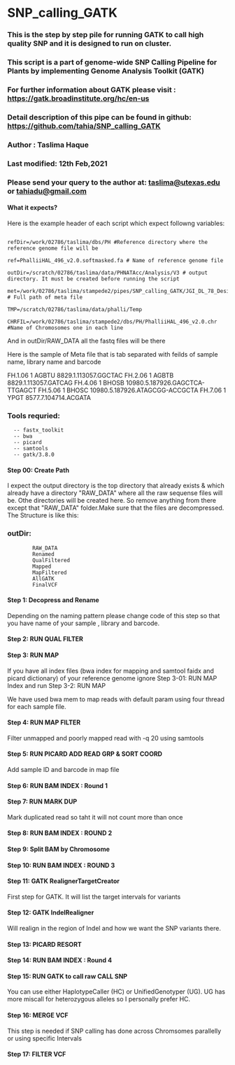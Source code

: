 # SNP_calling_GATK

### This is the step by step pile for running GATK to call high quality SNP and it is designed to run on cluster.

### This script is a part of genome-wide SNP Calling Pipeline for Plants by implementing Genome Analysis Toolkit (GATK)    
### For further information about GATK please visit : https://gatk.broadinstitute.org/hc/en-us                             
### Detail description of this pipe can be found in github: https://github.com/tahia/SNP_calling_GATK                      
### Author : Taslima Haque                                                                                                 
### Last modified: 12th Feb,2021                                                                                           
### Please send your query to the author at: taslima@utexas.edu or tahiadu@gmail.com                                       


#### What it expects?

Here is the example header of each script which expect followng variables:

```

refDir=/work/02786/taslima/dbs/PH #Reference directory where the reference genome file will be 

ref=PhalliiHAL_496_v2.0.softmasked.fa # Name of reference genome file 

outDir=/scratch/02786/taslima/data/PHNATAcc/Analysis/V3 # output directory. It must be created before running the script 

met=/work/02786/taslima/stampede2/pipes/SNP_calling_GATK/JGI_DL_78_Design.tab # Full path of meta file 

TMP=/scratch/02786/taslima/data/phalli/Temp 

CHRFIL=/work/02786/taslima/stampede2/dbs/PH/PhalliiHAL_496_v2.0.chr #Name of Chromosomes one in each line 

```


And in outDir/RAW_DATA all the fastq files will be there

Here is the sample of Meta file that is tab separated with feilds of sample name, library name and barcode

FH.1.06 1       AGBTU   8829.1.113057.GGCTAC
FH.2.06 1       AGBTB   8829.1.113057.GATCAG
FH.4.06 1       BHOSB   10980.5.187926.GAGCTCA-TTGAGCT
FH.5.06 1       BHOSC   10980.5.187926.ATAGCGG-ACCGCTA
FH.7.06 1       YPGT    8577.7.104714.ACGATA

### Tools requried:
      -- fastx_toolkit
      -- bwa
      -- picard
      -- samtools
      -- gatk/3.8.0

#### Step 00: Create Path 

I expect the output directory is the top directory that already exists & which already have a directory "RAW_DATA" where all the raw sequense files will be. Othe directories will be created here. So remove anything from there except that "RAW_DATA" folder.Make sure that the files are decompressed. The Structure is like this:

 ### outDir:
 	        RAW_DATA
            Renamed
            QualFiltered
            Mapped
            MapFiltered
            AllGATK
            FinalVCF 


#### Step 1: Decopress and Rename 

 Depending on the naming pattern please change code of this step so that you have name of your sample , library and barcode.

#### Step 2: RUN QUAL FILTER 

#### Step 3: RUN MAP 

 If you have all index files (bwa index for mapping and samtool faidx and picard dictionary) of your reference genome ignore Step 3-01: RUN MAP Index and run Step   3-2: RUN MAP

 We have used bwa mem to map reads with default param using four thread for each sample file.

#### Step 4: RUN MAP FILTER 

 Filter unmapped and poorly mapped read with -q 20 using samtools

#### Step 5: RUN PICARD ADD READ GRP & SORT COORD 

 Add sample ID and barcode in map file

#### Step 6: RUN BAM INDEX : Round 1 

#### Step 7: RUN MARK DUP 

 Mark duplicated read so taht it will not count more than once

#### Step 8: RUN BAM INDEX : ROUND 2 

#### Step 9: Split BAM by Chromosome 

#### Step 10: RUN BAM INDEX : ROUND 3 

#### Step 11: GATK RealignerTargetCreator 

 First step for GATK. It will list the target intervals for variants

#### Step 12: GATK IndelRealigner 

 Will realign in the region of Indel and how we want the SNP variants there.

#### Step 13: PICARD RESORT 

#### Step 14: RUN BAM INDEX : Round 4 

#### Step 15: RUN GATK to call raw CALL SNP 

 You can use either HaplotypeCaller (HC) or UnifiedGenotyper (UG). UG has more miscall for heterozygous alleles so I personally prefer HC. 

#### Step 16: MERGE VCF 

 This step is needed if SNP calling has done across Chromsomes parallelly or using specific Intervals
 
#### Step 17: FILTER VCF





